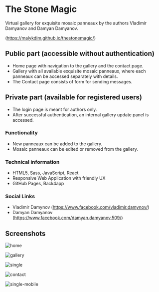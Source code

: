 # The Stone Magic

Virtual gallery for exquisite mosaic panneaux by the authors Vladimir Damyanov and Damyan Damyanov.

(https://malykdim.github.io/thestonemagic/)

## Public part (accessible without authentication)
  * Home page with navigation to the gallery and the contact page.
  * Gallery with all available exquisite mosaic panneaux, where each panneaux can be accessed separately with details.
  * The Contact page consists of form for sending messages.

## Private part (available for registered users)
 * The login page is meant for authors only. 
 * After successful authentication, an internal gallery update panel is accessed.

### Functionality
 * New panneaux can be added to the gallery.
 * Mosaic panneaux can be edited or removed from the gallery.
 
### Technical information
 * HTML5, Sass, JavaScript, React
 * Responsive Web Application with friendly UX
 * GitHub Pages, Back4app

### Social Links
* Vladimir Damynov (https://www.facebook.com/vladimir.damynov/)
* Damyan Damyanov (https://www.facebook.com/damyan.damyanov.509/)

## Screenshots

![home](https://user-images.githubusercontent.com/38568843/189418798-bf97d5fa-db0a-4da1-8e35-945a01a7f376.jpg)

![gallery](https://user-images.githubusercontent.com/38568843/189418857-0d16c482-8d90-4d63-a123-73812c8c3ade.jpg)

![single](https://user-images.githubusercontent.com/38568843/189418882-e3634fb6-ca63-4e01-b2d6-efd5bd48b610.jpg)

![contact](https://user-images.githubusercontent.com/38568843/189418948-3b43ffeb-9b4d-480e-8c72-abc879233a77.jpg)

![single-mobile](https://user-images.githubusercontent.com/38568843/189419030-a8bc9fed-9d30-4f71-914e-a7ce9783a714.jpg)
